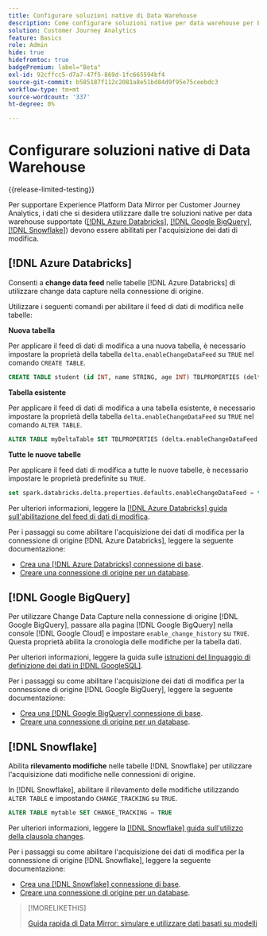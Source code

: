 ```yaml
---
title: Configurare soluzioni native di Data Warehouse
description: Come configurare soluzioni native per data warehouse per Experience Platform Data Mirror per Customer Journey Analytics
solution: Customer Journey Analytics
feature: Basics
role: Admin
hide: true
hidefromtoc: true
badgePremium: label="Beta"
exl-id: 92cffcc5-d7a7-47f5-869d-1fc665594bf4
source-git-commit: b585187f112c2081a8e51bd84d9f95e75ceebdc3
workflow-type: tm+mt
source-wordcount: '337'
ht-degree: 0%

---
```


# Configurare soluzioni native di Data Warehouse

{{release-limited-testing}}

Per supportare Experience Platform Data Mirror per Customer Journey Analytics, i dati che si desidera utilizzare dalle tre soluzioni native per data warehouse supportate ([[!DNL Azure Databricks]](#azure-databricks), [[!DNL Google BigQuery]](#google-bigquery), [[!DNL Snowflake]](#snowflake)) devono essere abilitati per l&#39;acquisizione dei dati di modifica.


## [!DNL Azure Databricks]

Consenti a **change data feed** nelle tabelle [!DNL Azure Databricks] di utilizzare change data capture nella connessione di origine.

Utilizzare i seguenti comandi per abilitare il feed di dati di modifica nelle tabelle:

**Nuova tabella**

Per applicare il feed di dati di modifica a una nuova tabella, è necessario impostare la proprietà della tabella `delta.enableChangeDataFeed` su `TRUE` nel comando `CREATE TABLE`.

```sql
CREATE TABLE student (id INT, name STRING, age INT) TBLPROPERTIES (delta.enableChangeDataFeed = true)
```

**Tabella esistente**

Per applicare il feed di dati di modifica a una tabella esistente, è necessario impostare la proprietà della tabella `delta.enableChangeDataFeed` su `TRUE` nel comando `ALTER TABLE`.

```sql
ALTER TABLE myDeltaTable SET TBLPROPERTIES (delta.enableChangeDataFeed = true)
```

**Tutte le nuove tabelle**

Per applicare il feed dati di modifica a tutte le nuove tabelle, è necessario impostare le proprietà predefinite su `TRUE`.

```sql
set spark.databricks.delta.properties.defaults.enableChangeDataFeed = true;
```

Per ulteriori informazioni, leggere la [[!DNL Azure Databricks] guida sull&#39;abilitazione del feed di dati di modifica](https://docs.databricks.com/aws/en/delta/delta-change-data-feed#enable-change-data-feed).

Per i passaggi su come abilitare l&#39;acquisizione dei dati di modifica per la connessione di origine [!DNL Azure Databricks], leggere la seguente documentazione:

* [Crea una [!DNL Azure Databricks] connessione di base](https://experienceleague.adobe.com/it/docs/experience-platform/sources/api-tutorials/create/databases/databricks).
* [Creare una connessione di origine per un database](https://experienceleague.adobe.com/it/docs/experience-platform/sources/api-tutorials/collect/database-nosql#create-a-source-connection).

## [!DNL Google BigQuery]

Per utilizzare Change Data Capture nella connessione di origine [!DNL Google BigQuery], passare alla pagina [!DNL Google BigQuery] nella console [!DNL Google Cloud] e impostare `enable_change_history` su `TRUE`. Questa proprietà abilita la cronologia delle modifiche per la tabella dati.

Per ulteriori informazioni, leggere la guida sulle [istruzioni del linguaggio di definizione dei dati in [!DNL GoogleSQL]](https://cloud.google.com/bigquery/docs/reference/standard-sql/data-definition-language#table_option_list).

Per i passaggi su come abilitare l&#39;acquisizione dei dati di modifica per la connessione di origine [!DNL Google BigQuery], leggere la seguente documentazione:

* [Crea una [!DNL Google BigQuery] connessione di base](https://experienceleague.adobe.com/it/docs/experience-platform/sources/api-tutorials/create/databases/bigquery).
* [Creare una connessione di origine per un database](https://experienceleague.adobe.com/it/docs/experience-platform/sources/api-tutorials/collect/database-nosql#create-a-source-connection).

## [!DNL Snowflake]

Abilita **rilevamento modifiche** nelle tabelle [!DNL Snowflake] per utilizzare l&#39;acquisizione dati modifiche nelle connessioni di origine.

In [!DNL Snowflake], abilitare il rilevamento delle modifiche utilizzando `ALTER TABLE` e impostando `CHANGE_TRACKING` su `TRUE`.

```sql
ALTER TABLE mytable SET CHANGE_TRACKING = TRUE
```

Per ulteriori informazioni, leggere la [[!DNL Snowflake] guida sull&#39;utilizzo della clausola changes](https://docs.snowflake.com/en/sql-reference/constructs/changes#usage-notes).

Per i passaggi su come abilitare l&#39;acquisizione dei dati di modifica per la connessione di origine [!DNL Snowflake], leggere la seguente documentazione:

* [Crea una [!DNL Snowflake] connessione di base](https://experienceleague.adobe.com/it/docs/experience-platform/sources/api-tutorials/create/databases/snowflake).
* [Creare una connessione di origine per un database](https://experienceleague.adobe.com/it/docs/experience-platform/sources/api-tutorials/collect/database-nosql#create-a-source-connection).


>[!MORELIKETHIS]
>
>[Guida rapida di Data Mirror: simulare e utilizzare dati basati su modelli](model-based.md)
>
